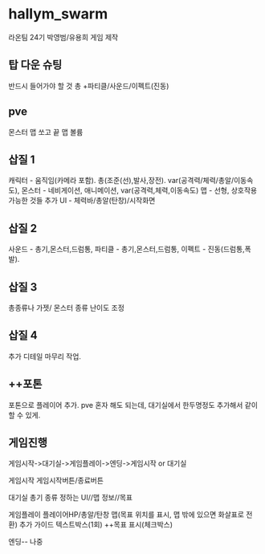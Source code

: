 # hallym_swarm
 라온팀 24기 박영범/유용희  게임 제작

## 탑 다운 슈팅

반드시 들어가야 할 것
총
+파티클/사운드/이펙트(진동)

## pve

몬스터 맵 쏘고 끝
맵 볼륨

## 삽질 1
 
캐릭터 - 움직임(카메라 포함). 총(조준(선),발사,장전). var(공격력/체력/총알/이동속도), 
몬스터 - 네비게이션, 애니메이션, var(공격력,체력,이동속도)
맵 - 선형, 상호작용 가능한 것들 추가
UI - 체력바/총알(탄창)/시작화면

## 삽질 2
 
사운드 - 총기,몬스터,드럼통,
파티클 - 총기,몬스터,드럼통,
이펙트 - 진동(드럼통,폭발).

## 삽질 3
 
총종류나 가젯/ 몬스터 종류
난이도 조정

## 삽질 4
 
추가 디테일 마무리 작업.

## ++포톤
 
포톤으로 플레이어 추가.
pve 혼자 해도 되는데, 대기실에서 한두명정도 추가해서 같이 할 수 있게.

## 게임진행
게임시작->대기실->게임플레이->엔딩->게임시작 or 대기실

게임시작
 게임시작버튼/종료버튼

대기실
 총기 종류 정하는 UI//맵 정보//목표

게임플레이
 플레이어HP/총알/탄창
 맵(목표 위치를 표시, 맵 밖에 있으면 화살표로 전환)
 추가 가이드 텍스트박스(1회)
 ++목표 표시(체크박스)

엔딩--
 나중
